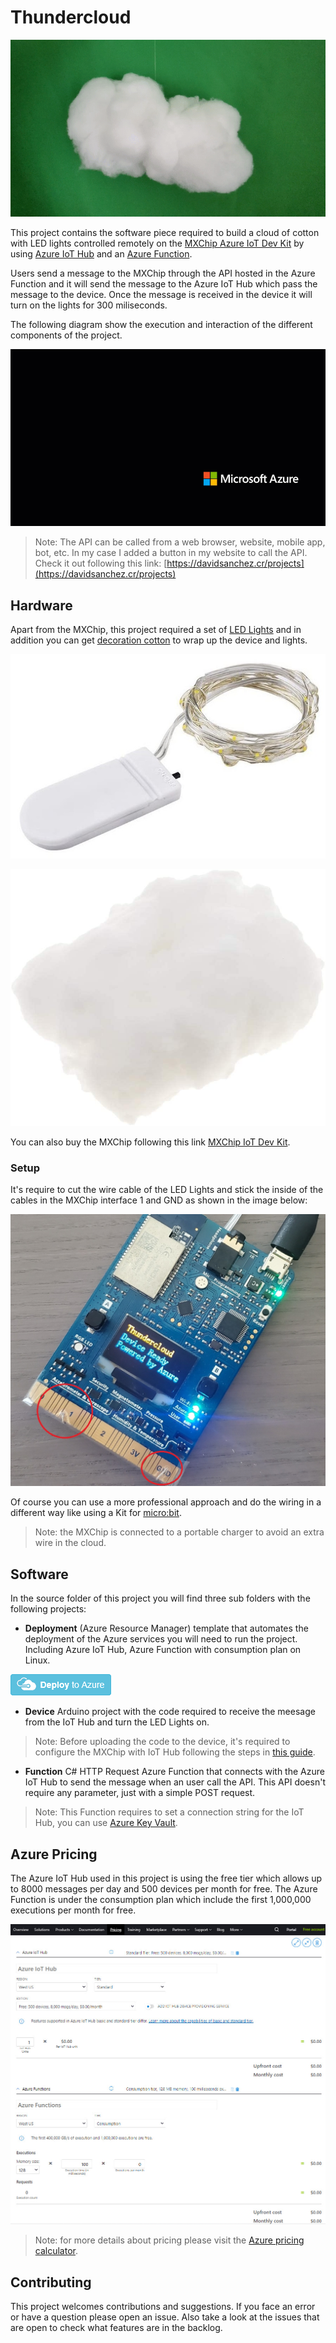 # Thundercloud

![Thundercloud](Images/Thundercloud.gif)

This project contains the software piece required to build a cloud of cotton with LED lights controlled remotely on the [MXChip Azure IoT Dev Kit](https://microsoft.github.io/azure-iot-developer-kit/v1/) by using [Azure IoT Hub](https://azure.microsoft.com/services/iot-hub) and an [Azure Function](https://azure.microsoft.com/en-us/services/functions).

Users send a message to the MXChip through the API hosted in the Azure Function and it will send the message to the Azure IoT Hub which pass the message to the device. Once the message is received in the device it will turn on the lights for 300 miliseconds.

The following diagram show the execution and interaction of the different components of the project.

![Diagram](Images/Diagram.gif)

> Note: The API can be called from a web browser, website, mobile app, bot, etc. In my case I added a button in my website to call the API. Check it out following this link: [https://davidsanchez.cr/projects](https://davidsanchez.cr/projects) 

## Hardware

Apart from the MXChip, this project required a set of [LED Lights](https://amzn.to/2MPPp9Q) and in addition you can get [decoration cotton](https://amzn.to/3dXrSzL) to wrap up the device and lights.

[![LED Lights](Images/LEDLights.jpg)](https://amzn.to/2MPPp9Q)    

[![Decorative Cotton](Images/DecorativeCotton.jpg)](https://amzn.to/3dXrSzL)

You can also buy the MXChip following this link [MXChip IoT Dev Kit](https://amzn.to/3cYpRSg).

### Setup

It's require to cut the wire cable of the LED Lights and stick the inside of the cables in the MXChip interface 1 and GND as shown in the image below:

 [![Wiring](Images/Wiring.jpg)](https://amzn.to/3cYpRSg)

Of course you can use a more professional approach and do the wiring in a different way like using a Kit for [micro:bit](https://amzn.to/2XX0g8b).

> Note: the MXChip is connected to a portable charger to avoid an extra wire in the cloud. 

## Software

In the source folder of this project you will find three sub folders with the following projects:

- **Deployment** (Azure Resource Manager) template that automates the deployment of the Azure services you will need to run the project. Including Azure IoT Hub, Azure Function with consumption plan on Linux. 

[![Deploy to Azure](Images/Deploy.jpg)](https://portal.azure.com/#create/Microsoft.Template/uri/https%3A%2F%2Fraw.githubusercontent.com%2Fdasanagu%2FThundercloud%2Fmain%2FSource%2FDeployment%2FARM.json)

- **Device** Arduino project with the code required to receive the meesage from the IoT Hub and turn the LED Lights on. 
 
> Note: Before uploading the code to the device, it's required to configure the MXChip with IoT Hub following the steps in [this guide](https://docs.microsoft.com/en-us/azure/iot-hub/iot-hub-arduino-iot-devkit-az3166-get-started).

- **Function** C# HTTP Request Azure Function that connects with the Azure IoT Hub to send the message when an user call the API. This API doesn't require any parameter, just with a simple POST request. 

> Note: This Function requires to set a connection string for the IoT Hub, you can use [Azure Key Vault](https://azure.microsoft.com/services/key-vault).

## Azure Pricing

The Azure IoT Hub used in this project is using the free tier which allows up to 8000 messages per day and 500 devices per month for free. The Azure Function is under the consumption plan which include the first 1,000,000 executions per month for free.

[![Azure Pricing](Images/AzurePricing.jpg)](https://azure.microsoft.com/pricing/calculator)

> Note: for more details about pricing please visit the [Azure pricing calculator](https://azure.microsoft.com/pricing/calculator).

## Contributing

This project welcomes contributions and suggestions. If you face an error or have a question please open an issue. Also take a look at the issues that are open to check what features are in the backlog.